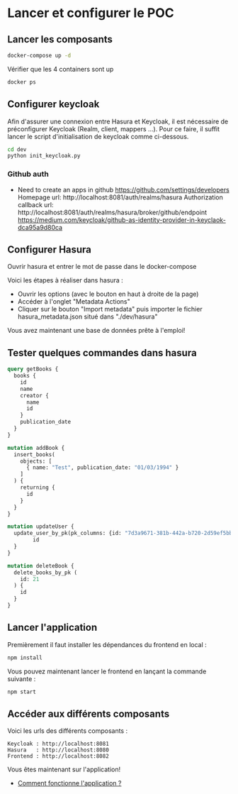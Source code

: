 # Lancer et configurer le POC

## Lancer les composants
```bash
docker-compose up -d
```

Vérifier que les 4 containers sont up 
```bash
docker ps
```

## Configurer keycloak
Afin d'assurer une connexion entre Hasura et Keycloak, il est nécessaire de préconfigurer Keycloak (Realm, client, mappers ...). Pour ce faire, il suffit lancer le script d'initialisation de keycloak comme ci-dessous.
```bash
cd dev
python init_keycloak.py
```

### Github auth
- Need to create an apps in github
  https://github.com/settings/developers
  Homepage url: http://localhost:8081/auth/realms/hasura
  Authorization callback url: http://localhost:8081/auth/realms/hasura/broker/github/endpoint
  https://medium.com/keycloak/github-as-identity-provider-in-keyclaok-dca95a9d80ca


## Configurer Hasura
Ouvrir hasura et entrer le mot de passe dans le docker-compose

Voici les étapes à réaliser dans hasura :
- Ouvrir les options (avec le bouton en haut à droite de la page)
- Accéder à l'onglet "Metadata Actions"
- Cliquer sur le bouton "Import metadata" puis importer le fichier hasura_metadata.json situé dans "./dev/hasura"

Vous avez maintenant une base de données prête à l'emploi!

## Tester quelques commandes dans hasura

```graphql
query getBooks {
  books {
    id
    name
    creator {
      name
      id
    }
    publication_date
  }
}

mutation addBook {
  insert_books(
    objects: [
      { name: "Test", publication_date: "01/03/1994" }
    ]
  ) {
    returning {
      id
    }
  }
}

mutation updateUser {
  update_user_by_pk(pk_columns: {id: "7d3a9671-381b-442a-b720-2d59ef5bbce6"}, _set: { first_name: "KEVIN" }) {
		id
  }
}

mutation deleteBook {
  delete_books_by_pk (
  	id: 21
  ) {
  	id
  }
}

```

## Lancer l'application
Premièrement il faut installer les dépendances du frontend en local :
```bash
npm install
```

Vous pouvez maintenant lancer le frontend en lançant la commande suivante :
```bash
npm start
```

## Accéder aux différents composants
Voici les urls des différents composants :

```
Keycloak : http://localhost:8081
Hasura   : http://localhost:8080
Frontend : http://localhost:8082
```

Vous êtes maintenant sur l'application!
- [Comment fonctionne l'application ?](app.md)
